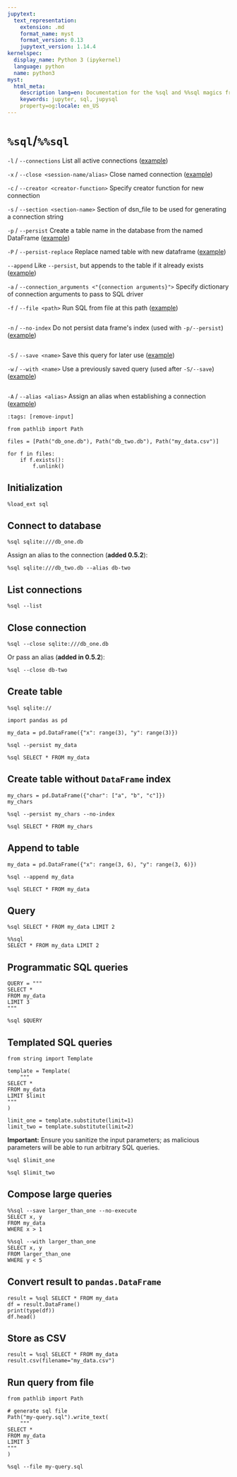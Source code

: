 ```yaml
---
jupytext:
  text_representation:
    extension: .md
    format_name: myst
    format_version: 0.13
    jupytext_version: 1.14.4
kernelspec:
  display_name: Python 3 (ipykernel)
  language: python
  name: python3
myst:
  html_meta:
    description lang=en: Documentation for the %sql and %%sql magics from JupySQL
    keywords: jupyter, sql, jupysql
    property=og:locale: en_US
---
```


# `%sql`/`%%sql`

`-l` / `--connections`
List all active connections ([example](#list-connections))

`-x` / `--close <session-name/alias>`
Close named connection ([example](#close-connection))

`-c` / `--creator <creator-function>`
Specify creator function for new connection

`-s` / `--section <section-name>`
Section of dsn_file to be used for generating a connection string

`-p` / `--persist`
Create a table name in the database from the named DataFrame ([example](#create-table))

`-P` / `--persist-replace`
Replace named table with new dataframe ([example](#create-table))

`--append`
Like `--persist`, but appends to the table if it already exists ([example](#append-to-table))

`-a` / `--connection_arguments <"{connection arguments}">`
Specify dictionary of connection arguments to pass to SQL driver

`-f` / `--file <path>`
Run SQL from file at this path ([example](#run-query-from-file))

```{versionadded} 0.4.2

```

`-n` / `--no-index`
Do not persist data frame's index (used with `-p/--persist`) ([example](#create-table-without-dataframe-index))

```{versionadded} 0.4.3

```

`-S` / `--save <name>`
Save this query for later use ([example](#compose-large-queries))

`-w` / `--with <name>`
Use a previously saved query (used after `-S/--save`) ([example](#compose-large-queries))

```{versionadded} 0.5.2

```

`-A` / `--alias <alias>`
Assign an alias when establishing a connection ([example](#connect-to-database))

```{code-cell} ipython3
:tags: [remove-input]

from pathlib import Path

files = [Path("db_one.db"), Path("db_two.db"), Path("my_data.csv")]

for f in files:
    if f.exists():
        f.unlink()
```

## Initialization

```{code-cell} ipython3
%load_ext sql
```

## Connect to database

```{code-cell} ipython3
%sql sqlite:///db_one.db
```

Assign an alias to the connection (**added 0.5.2**):

```{code-cell} ipython3
%sql sqlite:///db_two.db --alias db-two
```

## List connections

```{code-cell} ipython3
%sql --list
```

## Close connection

```{code-cell} ipython3
%sql --close sqlite:///db_one.db
```

Or pass an alias (**added in 0.5.2**):

```{code-cell} ipython3
%sql --close db-two
```

## Create table

```{code-cell} ipython3
%sql sqlite://
```

```{code-cell} ipython3
import pandas as pd

my_data = pd.DataFrame({"x": range(3), "y": range(3)})
```

```{code-cell} ipython3
%sql --persist my_data
```

```{code-cell} ipython3
%sql SELECT * FROM my_data
```

## Create table without `DataFrame` index

```{code-cell} ipython3
my_chars = pd.DataFrame({"char": ["a", "b", "c"]})
my_chars
```

```{code-cell} ipython3
%sql --persist my_chars --no-index
```

```{code-cell} ipython3
%sql SELECT * FROM my_chars
```

## Append to table

```{code-cell} ipython3
my_data = pd.DataFrame({"x": range(3, 6), "y": range(3, 6)})
```

```{code-cell} ipython3
%sql --append my_data
```

```{code-cell} ipython3
%sql SELECT * FROM my_data
```

## Query

```{code-cell} ipython3
%sql SELECT * FROM my_data LIMIT 2
```

```{code-cell} ipython3
%%sql
SELECT * FROM my_data LIMIT 2
```

## Programmatic SQL queries

```{code-cell} ipython3
QUERY = """
SELECT *
FROM my_data
LIMIT 3
"""

%sql $QUERY
```

## Templated SQL queries

```{code-cell} ipython3
from string import Template

template = Template(
    """
SELECT *
FROM my_data
LIMIT $limit
"""
)

limit_one = template.substitute(limit=1)
limit_two = template.substitute(limit=2)
```

**Important:** Ensure you sanitize the input parameters; as malicious parameters will be able to run arbitrary SQL queries.

```{code-cell} ipython3
%sql $limit_one
```

```{code-cell} ipython3
%sql $limit_two
```

## Compose large queries

```{code-cell} ipython3
%%sql --save larger_than_one --no-execute
SELECT x, y
FROM my_data
WHERE x > 1
```

```{code-cell} ipython3
%%sql --with larger_than_one
SELECT x, y
FROM larger_than_one
WHERE y < 5
```

## Convert result to `pandas.DataFrame`

```{code-cell} ipython3
result = %sql SELECT * FROM my_data
df = result.DataFrame()
print(type(df))
df.head()
```

## Store as CSV

```{code-cell} ipython3
result = %sql SELECT * FROM my_data
result.csv(filename="my_data.csv")
```

## Run query from file

```{code-cell} ipython3
from pathlib import Path

# generate sql file
Path("my-query.sql").write_text(
    """
SELECT *
FROM my_data
LIMIT 3
"""
)
```

```{code-cell} ipython3
%sql --file my-query.sql
```
